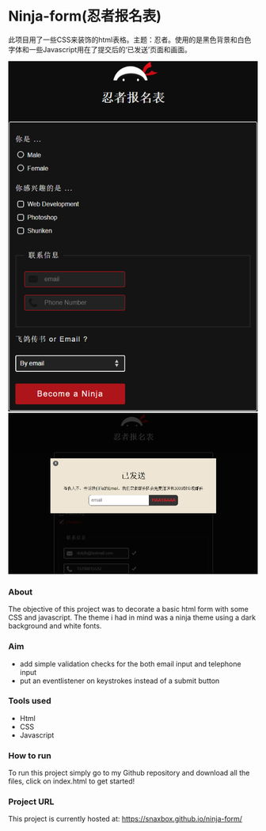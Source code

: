 # Ninja-form(忍者报名表)

此项目用了一些CSS来装饰的html表格。主题：忍者。使用的是黑色背景和白色字体和一些Javascript用在了提交后的‘已发送’页面和画面。

![Image of ninja form](ninjaform.png)
![Image of ninja form](sent.png)
### About

The objective of this project was to decorate a basic html form with some CSS and javascript. The theme i had in mind was a ninja theme using a dark background and white fonts.

### Aim
<ul>
  <li>add simple validation checks for the both email input and telephone input </li>
  <li>put an eventlistener on keystrokes instead of a submit button </li>
</ul>

### Tools used
<ul>
  <li>Html</li>
  <li>CSS</li>
  <li>Javascript</li>
</ul>

### How to run
To run this project simply go to my Github repository and download all the files, click on index.html to get started!

### Project URL
This project is currently hosted at: 
https://snaxbox.github.io/ninja-form/
